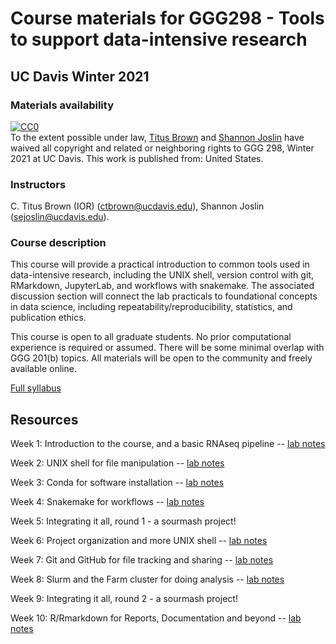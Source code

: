 # Course materials for GGG298 - Tools to support data-intensive research

## UC Davis Winter 2021

### Materials availability

<p xmlns:dct="http://purl.org/dc/terms/" xmlns:vcard="http://www.w3.org/2001/vcard-rdf/3.0#">
  <a rel="license"
     href="http://creativecommons.org/publicdomain/zero/1.0/">
    <img src="http://i.creativecommons.org/p/zero/1.0/88x31.png" style="border-style: none;" alt="CC0" />
  </a>
  <br />
  To the extent possible under law,
  <a rel="dct:publisher"
     href="http://twitter.com/ctitusbrown">
    <span property="dct:title">Titus Brown</span></a> and
  <a rel="dct:publisher"
     href="mailto:sejoslin@ucdavis.edu">
    <span property="dct:title">Shannon Joslin</span></a>
  have waived all copyright and related or neighboring rights to
  <span property="dct:title">GGG 298, Winter 2021 at UC Davis</span>.
This work is published from:
<span property="vcard:Country" datatype="dct:ISO3166"
      content="US">
  United States</span>.
</p>

### Instructors

C. Titus Brown (IOR) (<ctbrown@ucdavis.edu>), Shannon Joslin (<sejoslin@ucdavis.edu>).

### Course description

This course will provide a practical introduction to common tools used in data-intensive research, including the UNIX shell, version control with git, RMarkdown, JupyterLab, and workflows with snakemake. The associated discussion section will connect the lab practicals to foundational concepts in data science, including repeatability/reproducibility, statistics, and publication ethics.

This course is open to all graduate students. No prior computational experience is required or assumed. There will be some minimal overlap with GGG 201(b) topics. All materials will be open to the community and freely available online.

[Full syllabus](https://hackmd.io/3zFfz02TTGm4117qwy1xNg?view)

## Resources

Week 1: Introduction to the course, and a basic RNAseq pipeline -- [lab notes](https://github.com/ngs-docs/2021-GGG298/blob/master/Week1-intro/README.md)

Week 2: UNIX shell for file manipulation -- [lab notes](https://github.com/ngs-docs/2021-GGG298/tree/master/Week2-UNIX_for_file_manipulation)

Week 3: Conda for software installation -- [lab notes](https://github.com/ngs-docs/2021-GGG298/blob/master/Week3-conda_for_software_installation/README.md)

Week 4: Snakemake for workflows -- [lab notes](https://github.com/ngs-docs/2021-GGG298/tree/master/Week4-snakemake-for-workflows/README.md)

Week 5: Integrating it all, round 1 - a sourmash project!

Week 6: Project organization and more UNIX shell -- [lab notes](https://github.com/ngs-docs/2021-GGG298/tree/master/Week6-project_organization_and_UNIX_shell/README.md)

Week 7: Git and GitHub for file tracking and sharing -- [lab notes](https://github.com/ngs-docs/2021-GGG298/blob/master/Week7-Git_and_GitHub_for_file_tracking_and_sharing/README.md)

Week 8: Slurm and the Farm cluster for doing analysis -- [lab notes](https://github.com/ngs-docs/2021-GGG298/blob/master/Week8-Slurm_and_Farm_cluster_for_doing_analysis/README.md)

Week 9: Integrating it all, round 2 - a sourmash project!

Week 10: R/Rmarkdown for Reports, Documentation and beyond -- [lab notes](https://github.com/ngs-docs/2021-GGG298/blob/master/Week10-Rmarkdown_for_reports_documentation_and_beyond)
